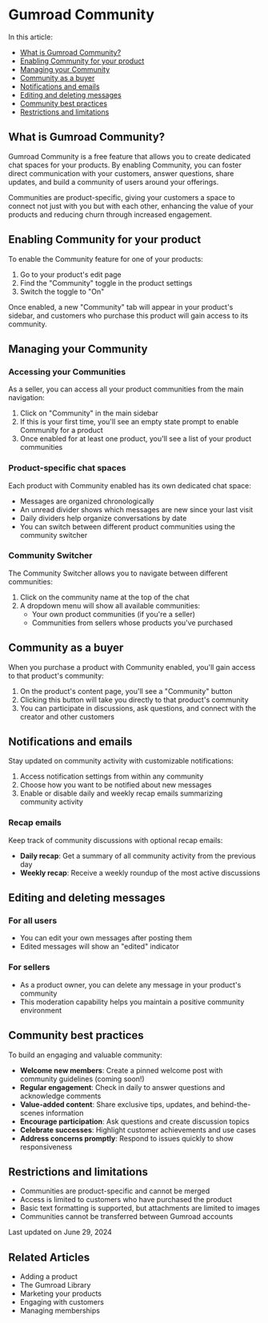 # Gumroad Community

In this article:

- [What is Gumroad Community?](#what-is-gumroad-community)
- [Enabling Community for your product](#enabling-community-for-your-product)
- [Managing your Community](#managing-your-community)
- [Community as a buyer](#community-as-a-buyer)
- [Notifications and emails](#notifications-and-emails)
- [Editing and deleting messages](#editing-and-deleting-messages)
- [Community best practices](#community-best-practices)
- [Restrictions and limitations](#restrictions-and-limitations)

## What is Gumroad Community?

Gumroad Community is a free feature that allows you to create dedicated chat spaces for your products. By enabling Community, you can foster direct communication with your customers, answer questions, share updates, and build a community of users around your offerings.

Communities are product-specific, giving your customers a space to connect not just with you but with each other, enhancing the value of your products and reducing churn through increased engagement.

## Enabling Community for your product

To enable the Community feature for one of your products:

1. Go to your product's edit page
2. Find the "Community" toggle in the product settings
3. Switch the toggle to "On"

Once enabled, a new "Community" tab will appear in your product's sidebar, and customers who purchase this product will gain access to its community.

## Managing your Community

### Accessing your Communities

As a seller, you can access all your product communities from the main navigation:

1. Click on "Community" in the main sidebar
2. If this is your first time, you'll see an empty state prompt to enable Community for a product
3. Once enabled for at least one product, you'll see a list of your product communities

### Product-specific chat spaces

Each product with Community enabled has its own dedicated chat space:

- Messages are organized chronologically
- An unread divider shows which messages are new since your last visit
- Daily dividers help organize conversations by date
- You can switch between different product communities using the community switcher

### Community Switcher

The Community Switcher allows you to navigate between different communities:

1. Click on the community name at the top of the chat
2. A dropdown menu will show all available communities:
   - Your own product communities (if you're a seller)
   - Communities from sellers whose products you've purchased

## Community as a buyer

When you purchase a product with Community enabled, you'll gain access to that product's community:

1. On the product's content page, you'll see a "Community" button
2. Clicking this button will take you directly to that product's community
3. You can participate in discussions, ask questions, and connect with the creator and other customers

## Notifications and emails

Stay updated on community activity with customizable notifications:

1. Access notification settings from within any community
2. Choose how you want to be notified about new messages
3. Enable or disable daily and weekly recap emails summarizing community activity

### Recap emails

Keep track of community discussions with optional recap emails:

- **Daily recap**: Get a summary of all community activity from the previous day
- **Weekly recap**: Receive a weekly roundup of the most active discussions

## Editing and deleting messages

### For all users

- You can edit your own messages after posting them
- Edited messages will show an "edited" indicator

### For sellers

- As a product owner, you can delete any message in your product's community
- This moderation capability helps you maintain a positive community environment

## Community best practices

To build an engaging and valuable community:

- **Welcome new members**: Create a pinned welcome post with community guidelines (coming soon!)
- **Regular engagement**: Check in daily to answer questions and acknowledge comments
- **Value-added content**: Share exclusive tips, updates, and behind-the-scenes information
- **Encourage participation**: Ask questions and create discussion topics
- **Celebrate successes**: Highlight customer achievements and use cases
- **Address concerns promptly**: Respond to issues quickly to show responsiveness

## Restrictions and limitations

- Communities are product-specific and cannot be merged
- Access is limited to customers who have purchased the product
- Basic text formatting is supported, but attachments are limited to images
- Communities cannot be transferred between Gumroad accounts

Last updated on June 29, 2024

## Related Articles

- Adding a product
- The Gumroad Library
- Marketing your products
- Engaging with customers
- Managing memberships
